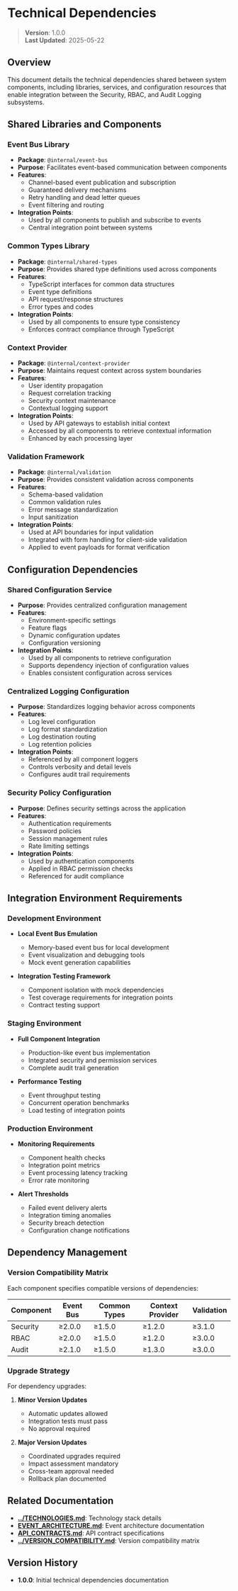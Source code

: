 
# Technical Dependencies

> **Version**: 1.0.0  
> **Last Updated**: 2025-05-22

## Overview

This document details the technical dependencies shared between system components, including libraries, services, and configuration resources that enable integration between the Security, RBAC, and Audit Logging subsystems.

## Shared Libraries and Components

### Event Bus Library

- **Package**: `@internal/event-bus`
- **Purpose**: Facilitates event-based communication between components
- **Features**:
  - Channel-based event publication and subscription
  - Guaranteed delivery mechanisms
  - Retry handling and dead letter queues
  - Event filtering and routing
- **Integration Points**:
  - Used by all components to publish and subscribe to events
  - Central integration point between systems

### Common Types Library

- **Package**: `@internal/shared-types`
- **Purpose**: Provides shared type definitions used across components
- **Features**:
  - TypeScript interfaces for common data structures
  - Event type definitions
  - API request/response structures
  - Error types and codes
- **Integration Points**:
  - Used by all components to ensure type consistency
  - Enforces contract compliance through TypeScript

### Context Provider

- **Package**: `@internal/context-provider`
- **Purpose**: Maintains request context across system boundaries
- **Features**:
  - User identity propagation
  - Request correlation tracking
  - Security context maintenance
  - Contextual logging support
- **Integration Points**:
  - Used by API gateways to establish initial context
  - Accessed by all components to retrieve contextual information
  - Enhanced by each processing layer

### Validation Framework

- **Package**: `@internal/validation`
- **Purpose**: Provides consistent validation across components
- **Features**:
  - Schema-based validation
  - Common validation rules
  - Error message standardization
  - Input sanitization
- **Integration Points**:
  - Used at API boundaries for input validation
  - Integrated with form handling for client-side validation
  - Applied to event payloads for format verification

## Configuration Dependencies

### Shared Configuration Service

- **Purpose**: Provides centralized configuration management
- **Features**:
  - Environment-specific settings
  - Feature flags
  - Dynamic configuration updates
  - Configuration versioning
- **Integration Points**:
  - Used by all components to retrieve configuration
  - Supports dependency injection of configuration values
  - Enables consistent configuration across services

### Centralized Logging Configuration

- **Purpose**: Standardizes logging behavior across components
- **Features**:
  - Log level configuration
  - Log format standardization
  - Log destination routing
  - Log retention policies
- **Integration Points**:
  - Referenced by all component loggers
  - Controls verbosity and detail levels
  - Configures audit trail requirements

### Security Policy Configuration

- **Purpose**: Defines security settings across the application
- **Features**:
  - Authentication requirements
  - Password policies
  - Session management rules
  - Rate limiting settings
- **Integration Points**:
  - Used by authentication components
  - Applied in RBAC permission checks
  - Referenced for audit compliance

## Integration Environment Requirements

### Development Environment

- **Local Event Bus Emulation**
  - Memory-based event bus for local development
  - Event visualization and debugging tools
  - Mock event generation capabilities
  
- **Integration Testing Framework**
  - Component isolation with mock dependencies
  - Test coverage requirements for integration points
  - Contract testing support

### Staging Environment

- **Full Component Integration**
  - Production-like event bus implementation
  - Integrated security and permission services
  - Complete audit trail generation
  
- **Performance Testing**
  - Event throughput testing
  - Concurrent operation benchmarks
  - Load testing of integration points

### Production Environment

- **Monitoring Requirements**
  - Component health checks
  - Integration point metrics
  - Event processing latency tracking
  - Error rate monitoring
  
- **Alert Thresholds**
  - Failed event delivery alerts
  - Integration timing anomalies
  - Security breach detection
  - Configuration change notifications

## Dependency Management

### Version Compatibility Matrix

Each component specifies compatible versions of dependencies:

| Component | Event Bus | Common Types | Context Provider | Validation |
|-----------|-----------|--------------|------------------|------------|
| Security  | ≥2.0.0    | ≥1.5.0       | ≥1.2.0           | ≥3.1.0     |
| RBAC      | ≥2.0.0    | ≥1.5.0       | ≥1.2.0           | ≥3.0.0     |
| Audit     | ≥2.1.0    | ≥1.5.0       | ≥1.3.0           | ≥3.0.0     |

### Upgrade Strategy

For dependency upgrades:

1. **Minor Version Updates**
   - Automatic updates allowed
   - Integration tests must pass
   - No approval required
   
2. **Major Version Updates**
   - Coordinated upgrades required
   - Impact assessment mandatory
   - Cross-team approval needed
   - Rollback plan documented

## Related Documentation

- **[../TECHNOLOGIES.md](../TECHNOLOGIES.md)**: Technology stack details
- **[EVENT_ARCHITECTURE.md](EVENT_ARCHITECTURE.md)**: Event architecture documentation
- **[API_CONTRACTS.md](API_CONTRACTS.md)**: API contract specifications
- **[../VERSION_COMPATIBILITY.md](../VERSION_COMPATIBILITY.md)**: Version compatibility matrix

## Version History

- **1.0.0**: Initial technical dependencies documentation
